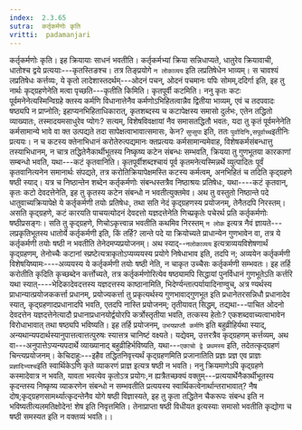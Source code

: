```yaml
---
index:  2.3.65
sutra:  कर्तृकर्मणोः कृति
vritti:  padamanjari
---
```


कर्तृकर्मणोः कृति। इह क्रियायाः साधनं भवतीति। कर्तृकर्मभ्यां क्रिया सन्निधाप्यते, धातुरेव क्रियावाची, धातोश्च द्वये प्रत्ययाः---कृतस्तिङश्च। तत्र तिङ्प्रयोगे `न लोकाव्यय` इति लप्रतिषेधेन भाव्यम्। स चावश्यं लप्रतिषेधः कर्त्तव्यः, ये कृतो लादेशास्तदर्थम्---ओदनं पचन्, ओदनं पचमानः पपिः सोमम्,ददिर्गा इति, इह तु नार्थः कृद्ग्रहणेनेति मत्वा पृच्छति---कृतीति किमिति। कृतपूर्वी कटमिति। ननु कृतः कटः पूर्वमनेनेत्यस्मिन्विग्रहे क्तस्य कर्मणि विधानात्तेनैव कर्मणोऽभिहितत्वान्नैव द्वितीया भाव्यम्, एवं च तदपवादः षष्ठ्यपि न प्राप्नोति; इहाप्यनभिहिताधिकारात्, कृतशब्दस्य च कटापेक्षस्य समासो दुर्लभः, एतेन तद्धितो व्याख्यातः, तस्मादयमसाधुरेव प्योगः? सत्यम्, विशेषविवक्षायां नैव समासतद्धितौ भवतः, यदा तु कृतं पूर्वमनेनेति कर्मसामान्ये भावे वा क्त उत्पद्यते तदा सापेक्षत्वाभावात्समासः, केन? `सुप्सुपा` इति, ततः `पुर्वादिनिः`,`सपूर्वाच्च`इतीनिः प्रत्ययः। न च कटस्य क्तेनाभिधानं करोतेरुत्पद्यमानः क्तप्रत्ययः कर्मसामान्यमेवाह, विशेषकर्मसंबन्धात्तु तस्याभिधानम्, न चात्र तद्धितेनैकार्थीभूतस्य निष्कृष्य कटेन संबन्धः सम्भवति, क्रियया तु गुणभूतया कारकाणां सम्बन्धो भवति, यथा---कटं कृतवानिति। कृतपूर्वीशब्दश्चायं पूर्व कृतमनेत्यस्मिन्नर्थे व्युत्पादितः पूर्वं कृतवानित्यनेन समानार्थः संपद्यते, तत्र करोतिक्रियापेक्षमस्ति कटस्य कर्मत्वम्, अनभिहितं च तदिति कृद्ग्रहणे षष्ठी स्याद्। यत्र च निष्ठान्तेन शब्देन कर्तृकर्मणोः संबन्धस्तत्रैव निष्ठाश्रयः प्रतिषेधः, यथा----कटं कृतवान्, कृतः कटो देवदत्तेनेति, इह तु कृतस्य कटेन संबन्धो न भवतीत्युक्तमेव। अथ तु वस्तुतो निष्ठान्ते पदे धातुवाच्यक्रियापेक्षे ये कर्तृकर्मणी तयोः प्रतिषेधः, तथा सति नेदं कृद्ग्रहणस्य प्रयोजनम्, तेनैतदपि निरस्तम्।
असति कृद्ग्रहणे, कटं कारयति पाचयत्योदनं देवदत्तो यज्ञदत्तेनेति णिच्प्रकृतेः पचेरर्थ प्रति कर्तृकर्मणोः षष्ठीप्रसङ्गः। सति तु कृद्ग्रहणे, णिचोऽकृत्त्वान्न भवतीति कथमिव निरस्तम् `न लोक` इत्यत्र नैवं ज्ञायते---लप्रकृतिभूतस्य धातोर्ये कर्तृकर्मणी इति, किं तर्हि? लान्ते पदे या क्रियोच्यते प्राधान्येन गुणभावेन वा, तत्र ये कर्तृकर्मणी तयोः षष्ठी न भवतीति तेनेदमप्यप्रयोजनम्।
अथ स्याद्--`नलोकाव्यय` इत्यत्राव्ययविशेषणार्थं कृद्ग्रहणम्, तेनोच्चैः कटानां स्प्रष्टेत्यत्राकृतोऽप्यव्ययस्य प्रयोगे निषेधाभाव इति, तदपि न; अव्ययेन कर्तृकर्मणी विशेषयिष्यामः----अव्ययस्य ये कर्तृकर्मणी तयोः षष्ठी नेति, न चाकृत उच्चैसः कर्तृकर्मणी सम्भवतः। इह तर्हि करोतीति कृदिति कृच्छब्देन कर्त्तोच्यते, तत्र कर्तृकर्मणोरित्येव षष्ठ्यामपि सिद्धायां पुनर्विधानं गुणभूतेऽति कर्त्तरि यथा स्यात्----भेदिकादेवदत्तस्य यज्ञदत्तस्य काष्ठानामिति, भिदेर्ण्यन्तात्पर्यायादिनाण्वुच्, अत्र ण्यर्थस्य प्राधान्यात्प्रयोजककर्त्ता प्रधानम्, प्रयोज्यकर्त्ता तु प्रकृत्यर्थस्य गुणभावाद्गुणभूत इति प्रधानेतरसन्निधौ प्रधानादेव स्यात्, कृद्ग्रहणादप्रधानादपि भवति, एतदपि नास्ति प्रयोजनम्; तृतीयावत् सिद्धम्, तद्यथा---पाचित ओदनो देवदत्तेन यज्ञदत्तेनेत्यादौ प्रधानाप्रधानयोर्द्वयोरपि कर्त्रोस्तृतीया भवति, तत्कस्य हेतोः? एकशब्दवाच्यत्वाभावेन विरोधाभावात् तथा षष्ठ्यपि भविष्यति।
इह तर्हि प्रयोजनम्, `उभयप्राप्तौ कर्मणि` इति बहुव्रीहिर्यथा स्याद्, अन्यथान्यपदार्थस्यानुपात्तत्वात्तत्पुरुषः स्यात्तत्र चानिष्टं वक्ष्यते। यद्येवम्, उत्तरत्रैव कृद्ग्रहणम् कर्त्तव्यम्, अथ वा---अनुपात्तेऽप्यन्यपदार्थे व्याख्यानाद् बहुव्रीहिर्भविष्यति, यथा---`एकाचो द्वे प्रथमस्य` इति, तदेतत्कृद्ग्रहणं चिन्त्यप्रयोजनम्।
केचिदाहुः---इहैव तद्धितनिवृत्त्यर्थं कृद्ग्रहणमिति प्रजानातिति प्रज्ञः प्रज्ञ एव प्राज्ञः `प्रज्ञादिभ्यश्च`इति स्वार्थिकेऽणि कृते व्याकरणं प्राज्ञ इत्यत्र षष्ठी न भवति। ननु क्रियमाणेऽपि कृद्ग्रहणे कस्मादेवात्र न भवति, यावता भवत्येव कृतोऽत्र प्रयोगः,न ह्यत्रैतच्छक्यं वक्तुम्---प्रत्ययार्थेनैकार्थीभूतस्य कृदन्तस्य निष्कृष्य व्याकरणेन संबन्धो न सम्भवतीति प्रत्ययस्य स्वार्थिकत्वेनार्थान्तराभावात्? नैष दोष;कृद्ग्रहणसामर्थ्यात्कृदन्तेनैव योगे षष्ठी विज्ञास्यते, इह तु कृता तद्धितेन चैकरूपः संबन्ध इति न भविष्यतीत्यलमतिक्षोदेन! 
शेष इति निवृत्तमिति। तेनाप्राप्ता षष्ठी विधीयत इत्यस्याः समासो भवतीति कृद्योगा च षष्ठी समस्यत इति न वक्तव्यं भवति।।
